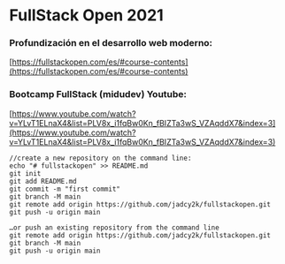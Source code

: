 # FullStack Open 2021

### Profundización en el desarrollo web moderno:
[https://fullstackopen.com/es/#course-contents](https://fullstackopen.com/es/#course-contents)

### Bootcamp FullStack (midudev) Youtube:
[https://www.youtube.com/watch?v=YLvT1ELnaX4&list=PLV8x_i1fqBw0Kn_fBIZTa3wS_VZAqddX7&index=3](https://www.youtube.com/watch?v=YLvT1ELnaX4&list=PLV8x_i1fqBw0Kn_fBIZTa3wS_VZAqddX7&index=3)

```
//create a new repository on the command line:
echo "# fullstackopen" >> README.md
git init
git add README.md
git commit -m "first commit"
git branch -M main
git remote add origin https://github.com/jadcy2k/fullstackopen.git
git push -u origin main
```

```
…or push an existing repository from the command line
git remote add origin https://github.com/jadcy2k/fullstackopen.git
git branch -M main
git push -u origin main
```